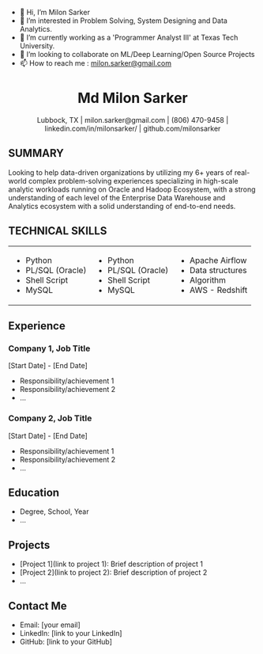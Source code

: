 - 👋 Hi, I’m Milon Sarker
- 👀 I’m interested in Problem Solving, System Designing and Data Analytics. 
- 🌱 I’m currently working as a 'Programmer Analyst III' at Texas Tech University.
- 💞️ I’m looking to collaborate on ML/Deep Learning/Open Source Projects
- 📫 How to reach me : milon.sarker@gmail.com

<!---
milonsarker/milonsarker is a ✨ special ✨ repository because its `README.md` (this file) appears on your GitHub profile.
You can click the Preview link to take a look at your changes.
--->


<h1 align="center">Md Milon Sarker</h1>
<p align="center">Lubbock, TX | milon.sarker@gmail.com | (806) 470-9458 | linkedin.com/in/milonsarker/ | github.com/milonsarker</p>

## SUMMARY

Looking to help data-driven organizations by utilizing my 6+ years of real-world complex problem-solving experiences specializing in high-scale analytic workloads running on Oracle and Hadoop Ecosystem, with a strong understanding of each level of the Enterprise Data Warehouse and Analytics ecosystem with a solid understanding of end-to-end needs.

## TECHNICAL SKILLS
<table border="0">
<tr><td>

- Python
- PL/SQL (Oracle)
- Shell Script
- MySQL

</td><td>

- Python
- PL/SQL (Oracle)
- Shell Script
- MySQL

</td><td>

- Apache Airflow
- Data structures 
- Algorithm
- AWS - Redshift

</td></tr>
</table>

## Experience

### Company 1, Job Title
[Start Date] - [End Date]
- Responsibility/achievement 1
- Responsibility/achievement 2
- ...

### Company 2, Job Title
[Start Date] - [End Date]
- Responsibility/achievement 1
- Responsibility/achievement 2
- ...

## Education

- Degree, School, Year
- ...

## Projects

- [Project 1](link to project 1): Brief description of project 1
- [Project 2](link to project 2): Brief description of project 2
- ...

## Contact Me

- Email: [your email]
- LinkedIn: [link to your LinkedIn]
- GitHub: [link to your GitHub]
